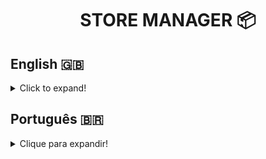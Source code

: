 <h1 align="center">STORE MANAGER 📦</h1>

## English 🇬🇧
<details>
  <summary>Click to expand!</summary>
  
### Description
Store Manager is a RESTful API developed with the MSC (Model-Service-Controller) software architecture, through TDD (Test Driven Development) during the Back-end module at Trybe.
The objective of this project was to simulate a management system for sales in drop shipping format, making it possible to create, read, update and delete (CRUD) both products and sales.

### Technologies and Tools
<img src="https://img.shields.io/badge/npm-CB3837?style=for-the-badge&logo=npm&logoColor=white" alt="npm-logo"/>
<img src="https://img.shields.io/badge/Docker-2CA5E0?style=for-the-badge&logo=docker&logoColor=white" alt="docker-logo"/>
<img src="https://img.shields.io/badge/MySQL-005C84?style=for-the-badge&logo=mysql&logoColor=white" alt="mysql-logo">
<img src="https://img.shields.io/badge/Node.js-339933?style=for-the-badge&logo=nodedotjs&logoColor=white" alt="nodejs-logo"/>
<img src="https://img.shields.io/badge/Express.js-000000?style=for-the-badge&logo=express&logoColor=white" alt="express-logo"/>
<img src="https://img.shields.io/badge/Mocha-8D6748?style=for-the-badge&logo=Mocha&logoColor=white" alt="mocha-logo"/>
<img src="https://img.shields.io/badge/chai-A30701?style=for-the-badge&logo=chai&logoColor=white" alt="chai-logo"/>
<img src="https://img.shields.io/badge/Postman-FF6C37?style=for-the-badge&logo=Postman&logoColor=white" alt="postman-logo"/>
<img src="https://img.shields.io/badge/Swagger-85EA2D?style=for-the-badge&logo=Swagger&logoColor=white" alt="swagger-logo"/>

Store Manager was developed using **Docker** in an isolated development environment. Through **npm**, Node Package Manager, the **express-rescue** and **dotenv** libraries were installed to deal with asynchronous errors and environment variables, respectively. 
Using **Mocha**, **Chai** and **Sinon**, I developed this project through **TDD**, Test Driven Development, testing each layer of the **MSC** architecture.
- First, I wrote tests for the **Model** layer, which is responsible for data structure and manipulation through MySQL. All tests failed, then the Model layer was constructed and all tests passed.
- Secondly, the **Service** layer, which is responsible for business rules enforcement before any kind of contact with the database, was also tested and all tests failed. Then, the Service layer was constructed.
- Thirdly, tests for the **Controller** layer were written and also failed. The Controller layer is the one responsible for direct contact with the Client, using **Express.js** routes and endpoints. It was then constructed and all tests passed.   
The **Express.js** framework was used to create and structure a flexible yet sturdy RESTful API, through various endpoints later on verified using **Postman**.
After the project's development, **Swagger** was used to write its documentation. 


### Installation

</details>

## Português 🇧🇷
<details>
  <summary>Clique para expandir!</summary>
  
### Descrição
Store Manager é uma API RESTful desenvolvida com a arquitetura de software MSC (Model-Service-Controller), através de TDD (Desenvolvimento orientado a Testes) durante o módulo Back-end da Trybe.
O objetivo deste projeto foi simular um sistema de gestão de vendas no formato drop shipping, possibilitando a criação, leitura, atualização e exclusão (CRUD) tanto de produtos quanto de vendas.

### Tecnologias e Ferramentas
<img src="https://img.shields.io/badge/npm-CB3837?style=for-the-badge&logo=npm&logoColor=white" alt="npm-logo"/>
<img src="https://img.shields.io/badge/Docker-2CA5E0?style=for-the-badge&logo=docker&logoColor=white" alt="docker-logo"/>
<img src="https://img.shields.io/badge/MySQL-005C84?style=for-the-badge&logo=mysql&logoColor=white" alt="mysql-logo">
<img src="https://img.shields.io/badge/Node.js-339933?style=for-the-badge&logo=nodedotjs&logoColor=white" alt="nodejs-logo"/>
<img src="https://img.shields.io/badge/Express.js-000000?style=for-the-badge&logo=express&logoColor=white" alt="express-logo"/>
<img src="https://img.shields.io/badge/Mocha-8D6748?style=for-the-badge&logo=Mocha&logoColor=white" alt="mocha-logo"/>
<img src="https://img.shields.io/badge/chai-A30701?style=for-the-badge&logo=chai&logoColor=white" alt="chai-logo"/>
<img src="https://img.shields.io/badge/Postman-FF6C37?style=for-the-badge&logo=Postman&logoColor=white" alt="postman-logo"/>
<img src="https://img.shields.io/badge/Swagger-85EA2D?style=for-the-badge&logo=Swagger&logoColor=white" alt="swagger-logo"/>

O Store Manager foi desenvolvido usando o **Docker** em um ambiente de desenvolvimento isolado. Por meio do **npm**, Node Package Manager, as bibliotecas **express-rescue** e **dotenv** foram instaladas para lidar com erros assíncronos e variáveis ​​de ambiente, respectivamente.
Usando **Mocha**, **Chai** e **Sinon**, desenvolvi este projeto por meio do **TDD**, Test Driven Development, testando cada camada da arquitetura **MSC**.

- Primeiro, escrevi testes para a camada **Model**, que é responsável pela estrutura e manipulação dos dados através do MySQL. Todos os testes falharam, então a camada Model foi construída e todos os testes foram aprovados.
- Em segundo lugar, a camada **Service**, que é responsável pela aplicação das regras de negócio antes de qualquer tipo de contato com o banco de dados, também foi testada e todos os testes falharam. Em seguida, foi construída a camada de Serviço.
- Em terceiro lugar, os testes para a camada **Controller** foram escritos e também falharam. A camada Controller é a responsável pelo contato direto com o Cliente, utilizando rotas e endpoints **Express.js**. Foi então construído e todos os testes passaram.   
O framework **Express.js** foi usado para criar e estruturar uma API RESTful flexível e robusta, por meio de vários endpoints verificados posteriormente usando o **Postman**.
Após o desenvolvimento do projeto, o **Swagger** foi utilizado para escrever sua documentação.
### Instalação

</details>

